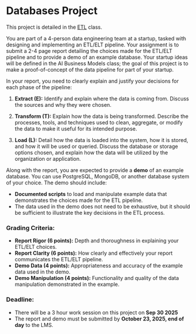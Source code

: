 # Databases Project

This project is detailed in the [ETL](https://raw.githubusercontent.com/SupaeroDataScience/DE/master/readings/ETL.pdf) class.

You are part of a 4-person data engineering team at a startup, tasked with designing and implementing an ETL/ELT pipeline. Your assignment is to submit a 2-4 page report detailing the choices made for the ETL/ELT pipeline and to provide a demo of an example database. Your startup ideas will be defined in the AI Business Models class; the goal of this project is to make a proof-of-concept of the data pipeline for part of your startup.

In your report, you need to clearly explain and justify your decisions for each phase of the pipeline:

1. **Extract (E):** Identify and explain where the data is coming from. Discuss the sources and why they were chosen.
   
2. **Transform (T):** Explain how the data is being transformed. Describe the processes, tools, and techniques used to clean, aggregate, or modify the data to make it useful for its intended purpose.

3. **Load (L):** Detail how the data is loaded into the system, how it is stored, and how it will be used or queried. Discuss the database or storage options chosen, and explain how the data will be utilized by the organization or application.

Along with the report, you are expected to provide a **demo** of an example database. You can use PostgreSQL, MongoDB, or another database system of your choice. The demo should include:

- **Documented scripts** to load and manipulate example data that demonstrates the choices made for the ETL pipeline.
- The data used in the demo does not need to be exhaustive, but it should be sufficient to illustrate the key decisions in the ETL process.

### **Grading Criteria:**

- **Report Rigor (6 points):** Depth and thoroughness in explaining your ETL/ELT choices.
- **Report Clarity (6 points):** How clearly and effectively your report communicates the ETL/ELT pipeline.
- **Demo Data (4 points):** Appropriateness and accuracy of the example data used in the demo.
- **Demo Manipulation (4 points):** Functionality and quality of the data manipulation demonstrated in the example.

### **Deadline:**
- There will be a 3 hour work session on this project on **Sep 30 2025**
- The report and demo must be submitted by **October 23, 2025, end of day** to the LMS.
